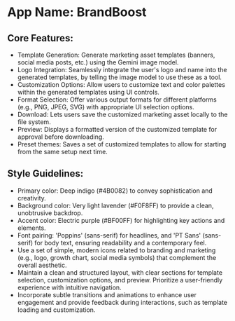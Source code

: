 # **App Name**: BrandBoost

## Core Features:

- Template Generation: Generate marketing asset templates (banners, social media posts, etc.) using the Gemini image model.
- Logo Integration: Seamlessly integrate the user's logo and name into the generated templates, by telling the image model to use these as a tool.
- Customization Options: Allow users to customize text and color palettes within the generated templates using UI controls.
- Format Selection: Offer various output formats for different platforms (e.g., PNG, JPEG, SVG) with appropriate UI selection options.
- Download: Lets users save the customized marketing asset locally to the file system.
- Preview: Displays a formatted version of the customized template for approval before downloading.
- Preset themes: Saves a set of customized templates to allow for starting from the same setup next time.

## Style Guidelines:

- Primary color: Deep indigo (#4B0082) to convey sophistication and creativity.
- Background color: Very light lavender (#F0F8FF) to provide a clean, unobtrusive backdrop.
- Accent color: Electric purple (#BF00FF) for highlighting key actions and elements. 
- Font pairing: 'Poppins' (sans-serif) for headlines, and 'PT Sans' (sans-serif) for body text, ensuring readability and a contemporary feel.
- Use a set of simple, modern icons related to branding and marketing (e.g., logo, growth chart, social media symbols) that complement the overall aesthetic.
- Maintain a clean and structured layout, with clear sections for template selection, customization options, and preview. Prioritize a user-friendly experience with intuitive navigation.
- Incorporate subtle transitions and animations to enhance user engagement and provide feedback during interactions, such as template loading and customization.